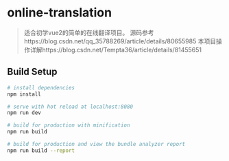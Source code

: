 # online-translation

> 适合初学vue2的简单的在线翻译项目。
>源码参考https://blog.csdn.net/qq_35788269/article/details/80655985 
>本项目操作详解https://blog.csdn.net/Tempta36/article/details/81455651

## Build Setup

``` bash
# install dependencies
npm install

# serve with hot reload at localhost:8080
npm run dev

# build for production with minification
npm run build

# build for production and view the bundle analyzer report
npm run build --report
```
